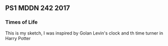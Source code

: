 ## PS1 MDDN 242 2017

### Times of Life


This is my sketch, I was inspired by Golan Levin's clock and th time turner in Harry Potter








